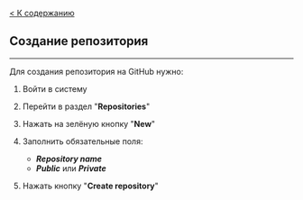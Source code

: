[< К содержанию](./readme.md)

## Создание репозитория

---

Для создания репозитория на GitHub нужно:
1. Войти в систему

2. Перейти в раздел "**Repositories**"

3. Нажать на зелёную кнопку "**New**"

4. Заполнить обязательные поля:
 
    * ***Repository name***
    * ***Public*** или ***Private***
    
5. Нажать кнопку "**Create repository**"
